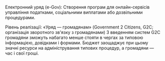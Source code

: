 Електронний уряд (e-Gov): Створення програм для онлайн-сервісів управління податками, соціальними виплатами або дозвільними процедурами.

Рівень реалізації:
«Уряд — громадянам»
(Government 2 Citizens, G2C; організація зворотного зв'язку з громадянами)
З введенням систем G2C громадяни зможуть набагато менше стояти в чергах за типовою інформацією, довідками і формами. Бюджет заощаджує при цьому значні ресурси на адміністрування типових процедур, а громадяни — час і свої гроші.
